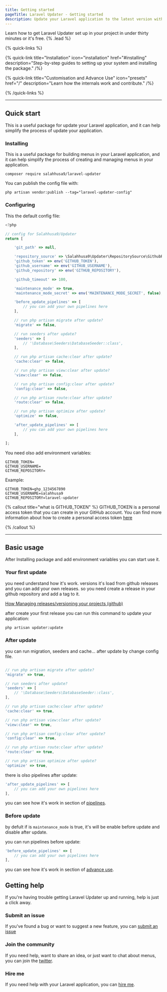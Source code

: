 ```yaml
---
title: Getting started
pageTitle: Laravel Updater - Getting started
description: Update your Laravel application to the latest version with a single command.
---
```


Learn how to get Laravel Updater set up in your project in under thirty minutes or it's free. {% .lead %}

{% quick-links %}

{% quick-link title="Installation" icon="installation" href="#installing" description="Step-by-step guides to setting up your system and installing the package." /%}

{% quick-link title="Customisation and Advance Use" icon="presets" href="/" description="Learn how the internals work and contribute." /%}

{% /quick-links %}

---

## Quick start

This is a useful package for update your Laravel application, and it can help simplify the process of update your application.


### Installing

This is a useful package for building menus in your Laravel application, and it can help simplify the process of creating and managing menus in your application.


```shell
composer require salahhusa9/laravel-updater
```

You can publish the config file with:

```shell
php artisan vendor:publish --tag="laravel-updater-config"
```

### Configuring

This the default config file:

```javascript
<?php

// config for Salahhusa9/Updater
return [

    'git_path' => null,

    'repository_source' => \Salahhusa9\Updater\RepositorySource\GithubRepository::class,
    'github_token' => env('GITHUB_TOKEN'),
    'github_username' => env('GITHUB_USERNAME'),
    'github_repository' => env('GITHUB_REPOSITORY'),

    'github_timeout' => 100,

    'maintenance_mode' => true,
    'maintenance_mode_secret' => env('MAINTENANCE_MODE_SECRET', false),

    'before_update_pipelines' => [
        // you can add your own pipelines here
    ],

    // run php artisan migrate after update?
    'migrate' => false,

    // run seeders after update?
    'seeders' => [
        // '\Database\Seeders\DatabaseSeeder::class',
    ],

    // run php artisan cache:clear after update?
    'cache:clear' => false,

    // run php artisan view:clear after update?
    'view:clear' => false,

    // run php artisan config:clear after update?
    'config:clear' => false,

    // run php artisan route:clear after update?
    'route:clear' => false,

    // run php artisan optimize after update?
    'optimize' => false,

    'after_update_pipelines' => [
        // you can add your own pipelines here
    ],

];
```

You need olso add environment variables:

```env
GITHUB_TOKEN=
GITHUB_USERNAME=
GITHUB_REPOSITORY=
```
Example:

```env
GITHUB_TOKEN=ghp_1234567890
GITHUB_USERNAME=salahhusa9
GITHUB_REPOSITORY=laravel-updater
```

{% callout title="what is GITHUB_TOKEN" %}
GITHUB_TOKEN is a personal access token that you can create in your GitHub account. You can find more information about how to create a personal access token [here](https://docs.github.com/en/authentication/keeping-your-account-and-data-secure/managing)

{% /callout %}

---

## Basic usage

After Installing package and add environment variables you can start use it.

### Your first update

you need understand how it's work. versions it's load from github releases and you can add your own releases.
so you need create a release in your github repository and add a tag to it.

[How Managing releases/versioning your projects (github)](https://docs.github.com/en/repositories/releasing-projects-on-github/managing-releases-in-a-repository)

after create your first release you can run this command to update your application:

```bash
php artisan updater:update
```

### After update

you can run migration, seeders and cache...  after update by change config file.

```javascript

// run php artisan migrate after update?
'migrate' => true,

// run seeders after update?
'seeders' => [
    // '\Database\Seeders\DatabaseSeeder::class',
],

// run php artisan cache:clear after update?
'cache:clear' => true,

// run php artisan view:clear after update?
'view:clear' => true,

// run php artisan config:clear after update?
'config:clear' => true,

// run php artisan route:clear after update?
'route:clear' => true,

// run php artisan optimize after update?
'optimize' => true,
```

there is olso pipelines after update:

```javascript
'after_update_pipelines' => [
    // you can add your own pipelines here
],
```

you can see how it's work in section of [pipelines](/docs/how-it's-work).

### Before update

by defult if is `maintenance_mode` is true, it's will be enable before update and disable after update.

you can run pipelines before update:

```javascript
'before_update_pipelines' => [
    // you can add your own pipelines here
],
```

you can see how it's work in section of [advance use](/pipelines).

## Getting help

If you're having trouble getting Laravel Updater up and running, help is just a click away.

### Submit an issue

If you've found a bug or want to suggest a new feature, you can [submit an issue](https://github.com/salahhusa9/laravel-updater/issues)

### Join the community

If you need help, want to share an idea, or just want to chat about menus, you can join the [twitter](https://twitter.com/SBendyab).

### Hire me

If you need help with your Laravel application, you can [hire me](mailto:salahhusa9@gmail.com).